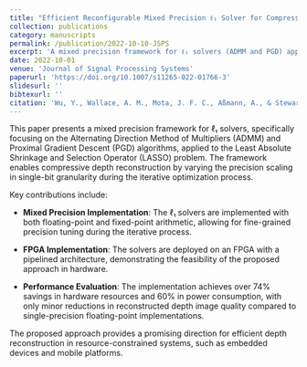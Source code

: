 ```yaml
---
title: "Efficient Reconfigurable Mixed Precision ℓ₁ Solver for Compressive Depth Reconstruction"
collection: publications
category: manuscripts
permalink: /publication/2022-10-10-JSPS
excerpt: 'A mixed precision framework for ℓ₁ solvers (ADMM and PGD) applied to compressive depth reconstruction, demonstrating significant hardware and power savings on FPGA implementations.'
date: 2022-10-01
venue: 'Journal of Signal Processing Systems'
paperurl: 'https://doi.org/10.1007/s11265-022-01766-3'
slidesurl: ''
bibtexurl: ''
citation: 'Wu, Y., Wallace, A. M., Mota, J. F. C., Aßmann, A., & Stewart, B. (2022). Efficient Reconfigurable Mixed Precision ℓ₁ Solver for Compressive Depth Reconstruction. *Journal of Signal Processing Systems*, 94(10), 1083–1099. https://doi.org/10.1007/s11265-022-01766-3'
---
```


This paper presents a mixed precision framework for ℓ₁ solvers, specifically focusing on the Alternating Direction Method of Multipliers (ADMM) and Proximal Gradient Descent (PGD) algorithms, applied to the Least Absolute Shrinkage and Selection Operator (LASSO) problem. The framework enables compressive depth reconstruction by varying the precision scaling in single-bit granularity during the iterative optimization process.

Key contributions include:

- **Mixed Precision Implementation**: The ℓ₁ solvers are implemented with both floating-point and fixed-point arithmetic, allowing for fine-grained precision tuning during the iterative process.

- **FPGA Implementation**: The solvers are deployed on an FPGA with a pipelined architecture, demonstrating the feasibility of the proposed approach in hardware.

- **Performance Evaluation**: The implementation achieves over 74% savings in hardware resources and 60% in power consumption, with only minor reductions in reconstructed depth image quality compared to single-precision floating-point implementations.

The proposed approach provides a promising direction for efficient depth reconstruction in resource-constrained systems, such as embedded devices and mobile platforms.


